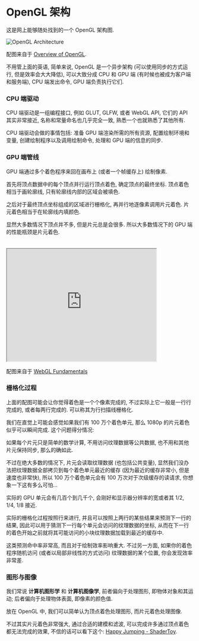 # OpenGL 架构

这是网上能够随处找到的一个 OpenGL 架构图.

![OpenGL Architecture](https://web.cs.wpi.edu/~matt/courses/cs563/talks/OpenGL_Presentation/OpenGL_Pipeline.JPG)

配图来自于 [Overview of OpenGL](https://web.cs.wpi.edu/~matt/courses/cs563/talks/OpenGL_Presentation/OpenGL_Presentation.html).

不用管上面的英语, 简单来说, OpenGL 是一个异步架构 (可以使用同步的方式运行, 但是效率会大大降低), 可以大致分成 CPU 和 GPU 端 (有时候也被成为客户端和服务端), CPU 端发出命令, GPU 端负责执行它们.


### CPU 端驱动

CPU 端驱动是一组编程接口, 例如 GLUT, GLFW, 或者 WebGL API, 它们的 API 其实非常接近, 名称和常量命名也几乎完全一致, 熟悉一个也就熟悉了其他所有.

CPU 端驱动会做的事情包括: 准备 GPU 端渲染所需的所有资源, 配置绘制环境和变量, 创建绘制程序以及调用绘制命令, 处理和 GPU 端的信息的同步.



### GPU 端管线

GPU 端通过多个着色程序来回在画布上 (或者一个帧缓存上) 绘制像素.

首先将顶点数据中的每个顶点并行运行顶点着色, 确定顶点的最终坐标. 顶点着色相当于画轮廓线, 只有轮廓线内部的区域会被填色.

之后对于最终顶点坐标组成的区域进行栅格化, 再并行地逐像素调用片元着色. 片元着色相当于在轮廓线内填颜色.

显然大多数情况下顶点并不多, 但是片元总是会很多. 所以大多数情况下的 GPU 端的性能瓶颈是片元着色.

<iframe src="https://webglfundamentals.org/webgl/lessons/resources/fragment-shader-anim.html" style="width: 402px; height: 302px; margin-top: 20px"></iframe>

配图来自于 [WebGL Fundamentals](https://webglfundamentals.org/webgl/lessons/zh_cn/webgl-how-it-works.html)



### 栅格化过程

上面的配图可能会让你觉得着色是一个个像素完成的, 不过实际上它一般是一行行完成的, 或者每两行完成的. 可以称其为行扫描线栅格化.

我们在直觉上可能会感觉如果我们有 100 万个着色单元, 那么 1080p 的片元着色似乎可以瞬间完成. 这个问题得分情况:

如果每个片元只是简单的数学计算, 不用访问纹理数据等公共数据, 也不用和其他片元保持同步, 那么的确如此.

不过在绝大多数的情况下, 片元会读取纹理数据 (也包括公共变量), 显然我们没办法把纹理数据全部拷贝到每个着色单元最近的缓存 (因为最近的缓存非常小, 但是速度也非常快), 所以 100 万个着色单元会有 100 万次对于次级缓存的读请求, 你想象一下这有多么可怕...

实际的 GPU 单元会有几百个到几千个, 会刚好和显示器分辨率的宽或者其 1/2, 1/4, 1/8 接近.

实际的栅格化过程按照行来进行, 并且可以按照上两行的某些结果来预测下一行的结果, 因此可以用于猜测下一行每个单元会访问的纹理数据的坐标, 从而在下一行的着色开始之前就将其可能访问的小块纹理数据加载到最近的缓存中.

这类预测命中率非常高, 而且对于绘制效率影响重大. 不过另一方面, 如果你的着色程序随机访问 (或者以局部非线性的方式访问) 纹理数据的某个位置, 你会发现效率非常差.



### 图形与图像

我们常说 **计算机图形学** 和 **计算机图像学**, 前者偏向于处理图形, 即物体对象和其运动; 后者偏向于处理物体表面, 即像素的颜色值.

放在 OpenGL 中, 我们可以简单认为顶点着色处理图形, 而片元着色处理图像.

不过其实片元着色非常强大, 通过合适的建模和滤波, 可以完成许多通过顶点着色都无法完成的效果, 不信的话可以看下这个: [Happy Jumping - ShaderToy](https://www.shadertoy.com/view/3lsSzf).
